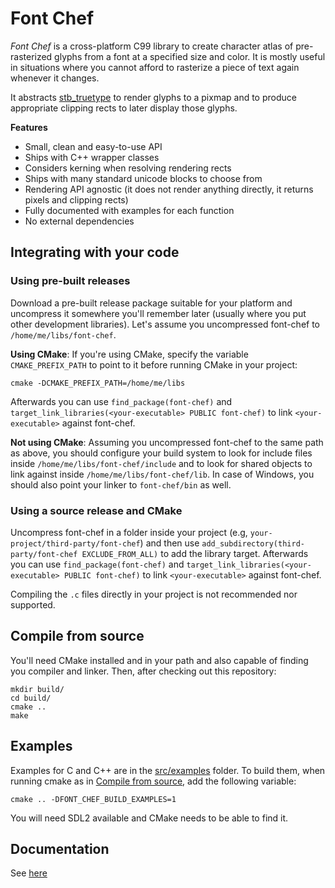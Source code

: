 # Font Chef

*Font Chef* is a cross-platform C99 library to create character atlas of pre-rasterized glyphs from a font at a specified size and color. It is mostly useful in situations where you cannot afford to rasterize a piece of text again whenever it changes.

It abstracts [stb_truetype](https://github.com/nothings/stb/blob/master/stb_truetype.h) to render glyphs to a pixmap and to produce appropriate clipping rects to later display those glyphs.

**Features**

- Small, clean and easy-to-use API
- Ships with C++ wrapper classes
- Considers kerning when resolving rendering rects
- Ships with many standard unicode blocks to choose from
- Rendering API agnostic (it does not render anything directly, it returns pixels and clipping rects)
- Fully documented with examples for each function
- No external dependencies

## Integrating with your code

### Using pre-built releases

Download a pre-built release package suitable for your platform and
uncompress it somewhere you'll remember later (usually where you put
other development libraries). Let's assume you uncompressed font-chef to
`/home/me/libs/font-chef`.

**Using CMake**: If you're using CMake, specify the variable
`CMAKE_PREFIX_PATH` to point to it before running CMake in your project:

```shell script
cmake -DCMAKE_PREFIX_PATH=/home/me/libs
```

Afterwards you can use `find_package(font-chef)` and
`target_link_libraries(<your-executable> PUBLIC font-chef)` to link
`<your-executable>` against font-chef.

**Not using CMake**: Assuming you uncompressed font-chef to the same path as
above, you should configure your build system to look for include files
inside `/home/me/libs/font-chef/include` and to look for shared objects to
link against inside `/home/me/libs/font-chef/lib`. In case of Windows, you
should also point your linker to `font-chef/bin` as well.

### Using a source release and CMake

Uncompress font-chef in a folder inside your project (e.g,
`your-project/third-party/font-chef`) and then use
`add_subdirectory(third-party/font-chef EXCLUDE_FROM_ALL)` to add the
library target. Afterwards you can use `find_package(font-chef)` and
`target_link_libraries(<your-executable> PUBLIC font-chef)` to link
`<your-executable>` against font-chef.

Compiling the `.c` files directly in your project is not recommended nor
supported.

## Compile from source

You'll need CMake installed and in your path and also capable of finding
you compiler and linker. Then, after checking out this repository:

```shell script
mkdir build/
cd build/
cmake ..
make
```

## Examples

Examples for C and C++ are in the [src/examples](src/examples) folder. To build them, when running cmake as in [Compile from source](#compile-from-source), add the following variable:

```shell script
cmake .. -DFONT_CHEF_BUILD_EXAMPLES=1
```

You will need SDL2 available and CMake needs to be able to find it.

## Documentation

See [here](https://mobius3.github.io/font-chef)

